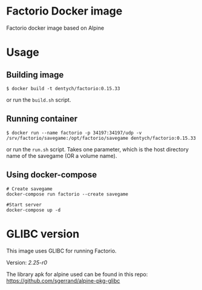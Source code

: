 # Factorio Docker image
Factorio docker image based on Alpine

# Usage
## Building image
```
$ docker build -t dentych/factorio:0.15.33
```
or run the `build.sh` script.

## Running container
```
$ docker run --name factorio -p 34197:34197/udp -v /srv/factorio/savegame:/opt/factorio/savegame dentych/factorio:0.15.33
```
or run the `run.sh` script. Takes one parameter, which is the host directory name of the savegame (OR a volume name).

## Using docker-compose
```
# Create savegame
docker-compose run factorio --create savegame

#Start server
docker-compose up -d
```


# GLIBC version
This image uses GLIBC for running Factorio.

Version: *2.25-r0*

The library apk for alpine used can be found in this repo: https://github.com/sgerrand/alpine-pkg-glibc
